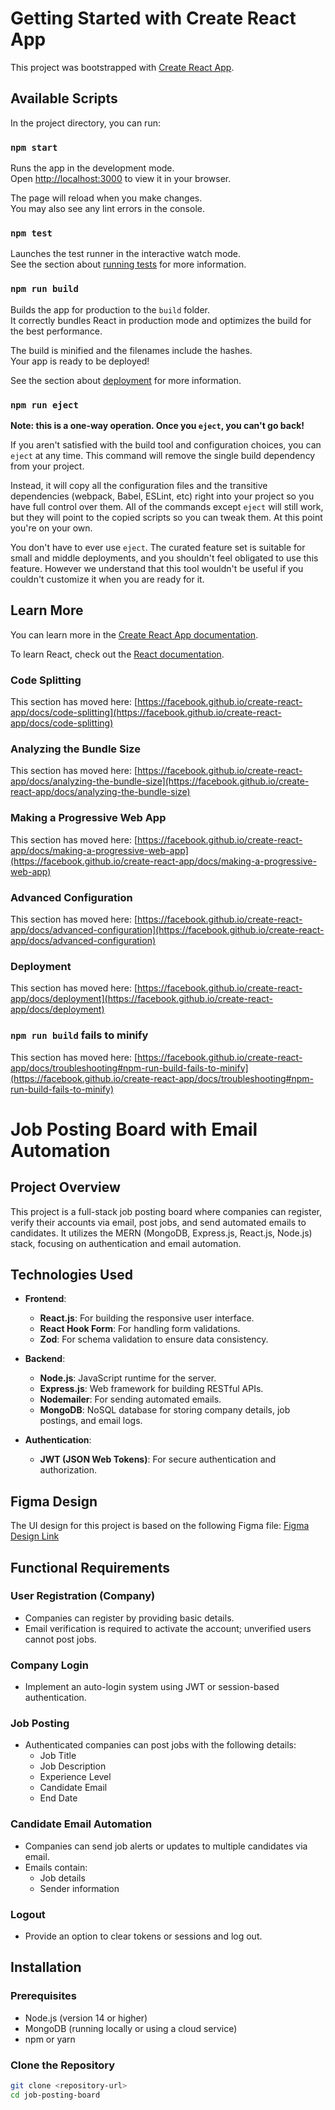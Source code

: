 # Getting Started with Create React App

This project was bootstrapped with [Create React App](https://github.com/facebook/create-react-app).

## Available Scripts

In the project directory, you can run:

### `npm start`

Runs the app in the development mode.\
Open [http://localhost:3000](http://localhost:3000) to view it in your browser.

The page will reload when you make changes.\
You may also see any lint errors in the console.

### `npm test`

Launches the test runner in the interactive watch mode.\
See the section about [running tests](https://facebook.github.io/create-react-app/docs/running-tests) for more information.

### `npm run build`

Builds the app for production to the `build` folder.\
It correctly bundles React in production mode and optimizes the build for the best performance.

The build is minified and the filenames include the hashes.\
Your app is ready to be deployed!

See the section about [deployment](https://facebook.github.io/create-react-app/docs/deployment) for more information.

### `npm run eject`

**Note: this is a one-way operation. Once you `eject`, you can't go back!**

If you aren't satisfied with the build tool and configuration choices, you can `eject` at any time. This command will remove the single build dependency from your project.

Instead, it will copy all the configuration files and the transitive dependencies (webpack, Babel, ESLint, etc) right into your project so you have full control over them. All of the commands except `eject` will still work, but they will point to the copied scripts so you can tweak them. At this point you're on your own.

You don't have to ever use `eject`. The curated feature set is suitable for small and middle deployments, and you shouldn't feel obligated to use this feature. However we understand that this tool wouldn't be useful if you couldn't customize it when you are ready for it.

## Learn More

You can learn more in the [Create React App documentation](https://facebook.github.io/create-react-app/docs/getting-started).

To learn React, check out the [React documentation](https://reactjs.org/).

### Code Splitting

This section has moved here: [https://facebook.github.io/create-react-app/docs/code-splitting](https://facebook.github.io/create-react-app/docs/code-splitting)

### Analyzing the Bundle Size

This section has moved here: [https://facebook.github.io/create-react-app/docs/analyzing-the-bundle-size](https://facebook.github.io/create-react-app/docs/analyzing-the-bundle-size)

### Making a Progressive Web App

This section has moved here: [https://facebook.github.io/create-react-app/docs/making-a-progressive-web-app](https://facebook.github.io/create-react-app/docs/making-a-progressive-web-app)

### Advanced Configuration

This section has moved here: [https://facebook.github.io/create-react-app/docs/advanced-configuration](https://facebook.github.io/create-react-app/docs/advanced-configuration)

### Deployment

This section has moved here: [https://facebook.github.io/create-react-app/docs/deployment](https://facebook.github.io/create-react-app/docs/deployment)

### `npm run build` fails to minify

This section has moved here: [https://facebook.github.io/create-react-app/docs/troubleshooting#npm-run-build-fails-to-minify](https://facebook.github.io/create-react-app/docs/troubleshooting#npm-run-build-fails-to-minify)

# Job Posting Board with Email Automation

## Project Overview
This project is a full-stack job posting board where companies can register, verify their accounts via email, post jobs, and send automated emails to candidates. It utilizes the MERN (MongoDB, Express.js, React.js, Node.js) stack, focusing on authentication and email automation.

## Technologies Used
- **Frontend**:
  - **React.js**: For building the responsive user interface.
  - **React Hook Form**: For handling form validations.
  - **Zod**: For schema validation to ensure data consistency.

- **Backend**:
  - **Node.js**: JavaScript runtime for the server.
  - **Express.js**: Web framework for building RESTful APIs.
  - **Nodemailer**: For sending automated emails.
  - **MongoDB**: NoSQL database for storing company details, job postings, and email logs.

- **Authentication**:
  - **JWT (JSON Web Tokens)**: For secure authentication and authorization.

## Figma Design
The UI design for this project is based on the following Figma file:
[Figma Design Link](https://www.figma.com/design/3ru768FzQDG5J6CLC1IPB4/Cuvette-Assignment?node-id=0-1&t=4kRZ1x3vuXhWBiu7-1)

## Functional Requirements

### User Registration (Company)
- Companies can register by providing basic details.
- Email verification is required to activate the account; unverified users cannot post jobs.

### Company Login
- Implement an auto-login system using JWT or session-based authentication.

### Job Posting
- Authenticated companies can post jobs with the following details:
  - Job Title
  - Job Description
  - Experience Level
  - Candidate Email
  - End Date

### Candidate Email Automation
- Companies can send job alerts or updates to multiple candidates via email.
- Emails contain:
  - Job details
  - Sender information

### Logout
- Provide an option to clear tokens or sessions and log out.

## Installation

### Prerequisites
- Node.js (version 14 or higher)
- MongoDB (running locally or using a cloud service)
- npm or yarn

### Clone the Repository
```bash
git clone <repository-url>
cd job-posting-board
